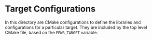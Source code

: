 # Target Configurations
In this directory are CMake configurations to define the libraries and configurations for a particular target. They are included by the top level CMake file, based on the `EFWB_TARGET` variable.
